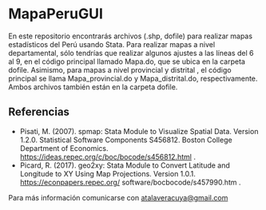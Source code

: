 # MapaPeruGUI
En este repositorio encontrarás archivos (.shp, dofile) para realizar mapas estadísticos del Perú usando Stata. Para realizar mapas a nivel departamental, sólo tendrías que realizar algunos ajustes a las líneas del 6 al 9, en el código principal llamado Mapa.do, que se ubica en la carpeta dofile. Asimismo, para mapas a nivel provincial y distrital , el código principal se llama Mapa_provincial.do y Mapa_distrital.do, respectivamente. Ambos archivos también están en la carpeta dofile.  

## Referencias
- Pisati, M. (2007). spmap: Stata Module to Visualize Spatial Data. Version 1.2.0. Statistical Software Components S456812. Boston College Department of Economics. https://ideas.repec.org/c/boc/bocode/s456812.html .
- Picard, R. (2017). geo2xy: Stata Module to Convert Latitude and Longitude to XY Using Map Projections. Version 1.0.1. https://econpapers.repec.org/ software/bocbocode/s457990.htm .

Para más información comunicarse con atalaveracuya@gmail.com 
